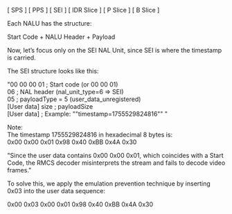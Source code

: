 [ SPS ] [ PPS ] [ SEI ] [ IDR Slice ] [ P Slice ] [ B Slice ]																																			
																																			
Each NALU has the structure:																																			
																																			
Start Code + NALU Header + Payload																																			
																																			
Now, let’s focus only on the SEI NAL Unit, since SEI is where the timestamp is carried.																																			
																																			
The SEI structure looks like this:																																			
																																			
"00 00 00 01        ; Start code (or 00 00 01)                                                                                                                                        
06                       ; NAL header (nal_unit_type=6 => SEI)                                                                                                                                        
05                       ; payloadType = 5 (user_data_unregistered)                                                                                                                                        
[User data] size  ; payloadSize                                                                                                                                        
[User data]         ; Example: ""timestamp=1755529824816""                                                                                                                                        "																																			

																															
Note:																																			
The timestamp 1755529824816 in hexadecimal 8 bytes is:																																			
0x00 0x00 0x01 0x98 0x40 0xBB 0x4A 0x30																																			
																																			
"Since the user data contains 0x00 0x00 0x01, which coincides with a Start Code, 
the RMCS decoder misinterprets the stream and fails to decode video frames."																																			
																																			
To solve this, we apply the emulation prevention technique by inserting 0x03 into the user data sequence:																																			
																																			
0x00 0x03 0x00 0x01 0x98 0x40 0xBB 0x4A 0x30																																			